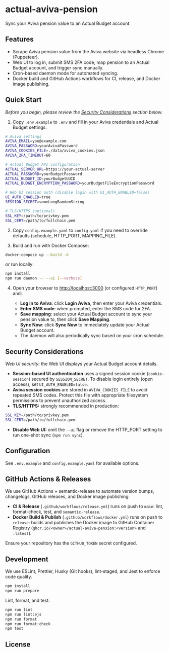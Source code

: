 # actual-aviva-pension

Sync your Aviva pension value to an Actual Budget account.

## Features

- Scrape Aviva pension value from the Aviva website via headless Chrome (Puppeteer).
- Web UI to log in, submit SMS 2FA code, map pension to an Actual Budget account, and trigger sync manually.
- Cron-based daemon mode for automated syncing.
- Docker build and GitHub Actions workflows for CI, release, and Docker image publishing.

## Quick Start

_Before you begin, please review the [Security Considerations](#security-considerations) section below._

1. Copy `.env.example` to `.env` and fill in your Aviva credentials and Actual Budget settings:

```bash
# Aviva settings
AVIVA_EMAIL=you@example.com
AVIVA_PASSWORD=yourAvivaPassword
AVIVA_COOKIES_FILE=./data/aviva_cookies.json
AVIVA_2FA_TIMEOUT=60

# Actual Budget API configuration
ACTUAL_SERVER_URL=https://your-actual-server
ACTUAL_PASSWORD=yourBudgetPassword
ACTUAL_BUDGET_ID=yourBudgetUUID
ACTUAL_BUDGET_ENCRYPTION_PASSWORD=yourBudgetFileEncryptionPassword

# Web UI session auth (disable login with UI_AUTH_ENABLED=false)
UI_AUTH_ENABLED=true
SESSION_SECRET=someLongRandomString

# TLS/HTTPS (optional)
SSL_KEY=/path/to/privkey.pem
SSL_CERT=/path/to/fullchain.pem
```

2. Copy `config.example.yaml` to `config.yaml` if you need to override defaults (schedule, HTTP_PORT, MAPPING_FILE).

3. Build and run with Docker Compose:

```bash
docker-compose up --build -d
```

_or_ run locally:

```bash
npm install
npm run daemon -- --ui [--verbose]
```

4. Open your browser to <http://localhost:3000> (or configured `HTTP_PORT`) and:

   - **Log in to Aviva**: click **Login Aviva**, then enter your Aviva credentials.
   - **Enter SMS code**: when prompted, enter the SMS code for 2FA.
   - **Save mapping**: select your Actual Budget account to sync your pension value to, then click **Save Mapping**.
   - **Sync Now**: click **Sync Now** to immediately update your Actual Budget account.
   - The daemon will also periodically sync based on your cron schedule.

## Security Considerations

_Web UI security:_ the Web UI displays your Actual Budget account details.

- **Session-based UI authentication** uses a signed session cookie (`cookie-session`) secured by `SESSION_SECRET`.
  To disable login entirely (open access), set `UI_AUTH_ENABLED=false`.
- **Aviva session cookies** are stored in `AVIVA_COOKIES_FILE` to avoid repeated SMS codes.
  Protect this file with appropriate filesystem permissions to prevent unauthorized access.
- **TLS/HTTPS:** strongly recommended in production:

```bash
SSL_KEY=/path/to/privkey.pem
SSL_CERT=/path/to/fullchain.pem
```
- **Disable Web UI:** omit the `--ui` flag or remove the HTTP_PORT setting to run one-shot sync (`npm run sync`).

## Configuration

See `.env.example` and `config.example.yaml` for available options.

## GitHub Actions & Releases

We use GitHub Actions + semantic-release to automate version bumps, changelogs, GitHub releases, and Docker image publishing:

- **CI & Release** (`.github/workflows/release.yml`) runs on push to `main`: lint, format-check, test, and `semantic-release`.
- **Docker Build & Publish** (`.github/workflows/docker.yml`) runs on push to `release`: builds and publishes the Docker image to GitHub Container Registry (`ghcr.io/<owner>/actual-aviva-pension:<version>` and `:latest`).

Ensure your repository has the `GITHUB_TOKEN` secret configured.

## Development

We use ESLint, Prettier, Husky (Git hooks), lint-staged, and Jest to enforce code quality.

```bash
npm install
npm run prepare
```

Lint, format, and test:

```bash
npm run lint
npm run lint:ejs
npm run format
npm run format:check
npm test
```

## License

<Add license or disclaimer as needed>